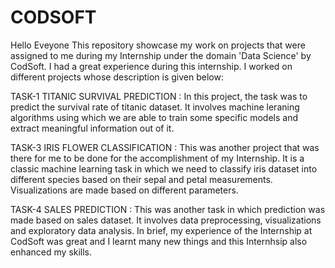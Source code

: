 # CODSOFT
Hello Eveyone
This repository showcase my work on projects that were assigned to me during my Internship under the domain 'Data Science' by CodSoft. I had a great experience during this internship. I worked on different projects whose description is given below:

TASK-1 TITANIC SURVIVAL PREDICTION :
In this project, the task was to predict the survival rate of titanic dataset. It involves machine leraning algorithms using which we are able to train some specific models and extract meaningful information out of it.

TASK-3 IRIS FLOWER CLASSIFICATION : This was another project that was there for me to be done for the accomplishment of my Internship. It is a classic machine learning task in which we need to classify iris dataset into different species based on their sepal and petal measurements. Visualizations are made based on different parameters.

TASK-4 SALES PREDICTION : This was another task in which prediction was made based on sales dataset. It involves data preprocessing, visualizations and exploratory data analysis.
In brief, my experience of the Internship at CodSoft was great and I learnt many new things and this Internhsip also enhanced my skills.
